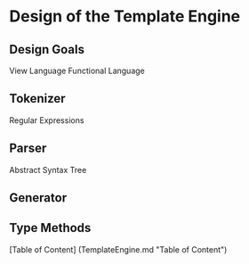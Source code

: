 Design of the Template Engine
=============================

Design Goals
------------

View Language
Functional Language


Tokenizer
---------

Regular Expressions

Parser
------

Abstract Syntax Tree

Generator
---------


Type Methods
------------


[Table of Content] (TemplateEngine.md "Table of Content")
